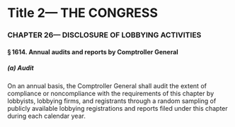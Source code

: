 
# Title 2— THE CONGRESS
### CHAPTER 26— DISCLOSURE OF LOBBYING ACTIVITIES
#### § 1614. Annual audits and reports by Comptroller General
##### (a) Audit

On an annual basis, the Comptroller General shall audit the extent of compliance or noncompliance with the requirements of this chapter by lobbyists, lobbying firms, and registrants through a random sampling of publicly available lobbying registrations and reports filed under this chapter during each calendar year.
